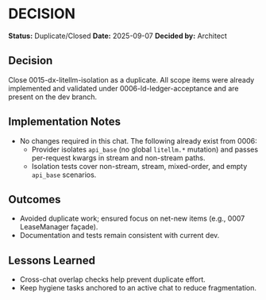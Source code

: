 # DECISION

**Status:** Duplicate/Closed
**Date:** 2025-09-07
**Decided by:** Architect

## Decision
Close 0015-dx-litellm-isolation as a duplicate. All scope items were already implemented and validated under 0006-ld-ledger-acceptance and are present on the dev branch.

## Implementation Notes
- No changes required in this chat. The following already exist from 0006:
  - Provider isolates `api_base` (no global `litellm.*` mutation) and passes per-request kwargs in stream and non-stream paths.
  - Isolation tests cover non-stream, stream, mixed-order, and empty `api_base` scenarios.

## Outcomes
- Avoided duplicate work; ensured focus on net-new items (e.g., 0007 LeaseManager façade).
- Documentation and tests remain consistent with current dev.

## Lessons Learned
- Cross-chat overlap checks help prevent duplicate effort.
- Keep hygiene tasks anchored to an active chat to reduce fragmentation.


